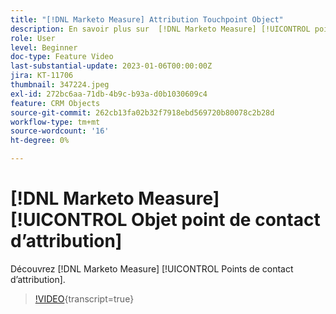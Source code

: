 ```yaml
---
title: "[!DNL Marketo Measure] Attribution Touchpoint Object"
description: En savoir plus sur  [!DNL Marketo Measure] [!UICONTROL points de contact d’attribution].
role: User
level: Beginner
doc-type: Feature Video
last-substantial-update: 2023-01-06T00:00:00Z
jira: KT-11706
thumbnail: 347224.jpeg
exl-id: 272bc6aa-71db-4b9c-b93a-d0b1030609c4
feature: CRM Objects
source-git-commit: 262cb13fa02b32f7918ebd569720b80078c2b28d
workflow-type: tm+mt
source-wordcount: '16'
ht-degree: 0%

---
```


# [!DNL Marketo Measure] [!UICONTROL Objet point de contact d’attribution]

Découvrez [!DNL Marketo Measure] [!UICONTROL Points de contact d’attribution].

>[!VIDEO](https://video.tv.adobe.com/v/347224/?learn=on){transcript=true}

